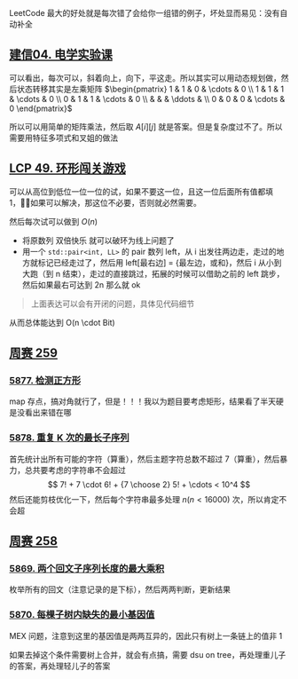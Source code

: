 LeetCode 最大的好处就是每次错了会给你一组错的例子，坏处显而易见：没有自动补全

## [建信04. 电学实验课](https://leetcode-cn.com/contest/ccbft-2021fall/problems/lSjqMF/)

可以看出，每次可以，斜着向上，向下，平这走。所以其实可以用动态规划做，然后状态转移其实是左乘矩阵 $\begin{pmatrix} 1 & 1 & 0 & \cdots & 0 \\ 1 & 1 & 1 & \cdots & 0 \\ 0 & 1 & 1 & \cdots & 0 \\ & & & \ddots & \\ 0 & 0 & 0 & \cdots & 0 \end{pmatrix}$

所以可以用简单的矩阵乘法，然后取 $A[i][j]$ 就是答案。但是复杂度过不了。所以需要用特征多项式和叉姐的做法

## [LCP 49. 环形闯关游戏](https://leetcode-cn.com/problems/K8GULz/)

可以从高位到低位一位一位的试，如果不要这一位，且这一位后面所有值都填 1，如果可以解决，那这位不必要，否则就必然需要。

然后每次试可以做到 $O(n)$

- 将原数列 双倍快乐 就可以破环为线上问题了
- 用一个 `std::pair<int, LL>` 的 pair 数列 left，从 i 出发往两边走，走过的地方就标记已经走过了，然后用 left[最右边] = {最左边，或和}，然后 i 从小到大跑（到 n 结束），走过的直接跳过，拓展的时候可以借助之前的 left 跳步，然后如果最右可达到 2n 那么就 ok

> 上面表达可以会有开闭的问题，具体见代码细节


从而总体能达到 O(n \cdot Bit)

## [周赛 259](https://leetcode-cn.com/contest/weekly-contest-259)

### [5877. 检测正方形](https://leetcode-cn.com/contest/weekly-contest-259/problems/detect-squares/)

map 存点，搞对角就行了，但是！！！我以为题目要考虑矩形，结果看了半天硬是没看出来错在哪

### [5878. 重复 K 次的最长子序列](https://leetcode-cn.com/contest/weekly-contest-259/problems/longest-subsequence-repeated-k-times/)

首先统计出所有可能的字符（算重），然后主题字符总数不超过 7（算重），然后暴力，总共要考虑的字符串不会超过
$$ 
7! + 7 \cdot 6! + {7 \choose 2} 5! + \cdots < 10^4
$$
然后还能剪枝优化一下，然后每个字符串最多处理 $n(n < 16000)$ 次，所以肯定不会超

## [周赛 258](https://leetcode-cn.com/contest/weekly-contest-258/problems/smallest-missing-genetic-value-in-each-subtree/)

### [5869. 两个回文子序列长度的最大乘积](https://leetcode-cn.com/problems/maximum-product-of-the-length-of-two-palindromic-subsequences/)

枚举所有的回文（注意记录的是下标），然后两两判断，更新结果

### [5870. 每棵子树内缺失的最小基因值](https://leetcode-cn.com/problems/smallest-missing-genetic-value-in-each-subtree/)

MEX 问题，注意到这里的基因值是两两互异的，因此只有树上一条链上的值非 1

如果去掉这个条件需要树上合并，就会有点搞，需要 dsu on tree，再处理重儿子的答案，再处理轻儿子的答案
